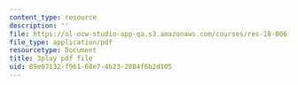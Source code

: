```yaml
---
content_type: resource
description: ''
file: https://ol-ocw-studio-app-qa.s3.amazonaws.com/courses/res-18-006-calculus-revisited-single-variable-calculus-fall-2010/89e07132f96168e74b232884f6b2d105_1z39nKVbh_w.pdf
file_type: application/pdf
resourcetype: Document
title: 3play pdf file
uid: 89e07132-f961-68e7-4b23-2884f6b2d105
---
```


